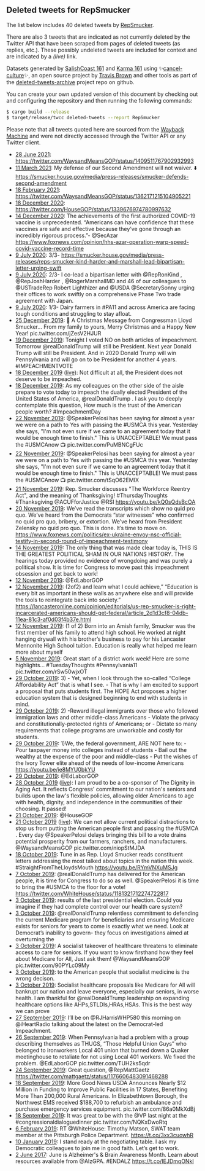 ## Deleted tweets for RepSmucker

The list below includes 40 deleted tweets by
[RepSmucker](https://twitter.com/RepSmucker).

There are also 3 tweets that are indicated as not currently
deleted by the Twitter API that have been scraped from pages of deleted tweets (as replies, etc.).
These possibly undeleted tweets are included for context and are indicated by a _(live)_ link.


Datasets generated by [SalishCoast 161](https://twitter.com/SalishCoastA) and [Karma 161](https://twitter.com/KarmaOneSixOne)
using ✨[cancel-culture](https://github.com/travisbrown/cancel-culture)✨, an open source project by [Travis Brown](https://twitter.com/travisbrown) 
and other tools as part of the [deleted-tweets-archive](https://github.com/salcoast/deleted-tweets-archive/) project repo on github.

You can create your own updated version of this document by checking out and configuring the
repository and then running the following commands:

```bash
$ cargo build --release
$ target/release/twcc deleted-tweets --report RepSmucker
```

Please note that all tweets quoted here are sourced from the
[Wayback Machine](https://web.archive.org) and were not directly accessed through the Twitter API or
any Twitter client.

* [28 June 2021](https://web.archive.org/web/20210628190050/https://twitter.com/RepSmucker/status/1409587410703249414): https://twitter.com/WaysandMeansGOP/status/1409511767902932993
* [11 March 2021](https://web.archive.org/web/20210311175041/https://twitter.com/RepSmucker/status/1370069645760344067): My defense of our Second Amendment will not waiver. ⬇️ https://smucker.house.gov/media/press-releases/smucker-defends-second-amendment
* [18 February 2021](https://web.archive.org/web/20210218220014/https://twitter.com/RepSmucker/status/1362522282757881856): https://twitter.com/WaysandMeansGOP/status/1362171215104905221
* [18 December 2020](https://web.archive.org/web/20201218000024/https://twitter.com/RepSmucker/status/1339722044297125888): https://twitter.com/HouseGOP/status/1339676974780997632
* [14 December 2020](https://web.archive.org/web/20201214203033/https://twitter.com/RepSmucker/status/1338582031064653824): The achievements of the first authorized COVID-19 vaccine is unprecedented. “Americans can have confidence that these vaccines are safe and effective because they’ve gone through an incredibly rigorous process.”-  @SecAzar  https://www.foxnews.com/opinion/hhs-azar-operation-warp-speed-covid-vaccine-record-time
* [ 9 July 2020](https://web.archive.org/web/20200709203551/https://twitter.com/RepSmucker/status/1281325588251320324): 3/3- https://smucker.house.gov/media/press-releases/reps-smucker-kind-harder-and-marshall-lead-bipartisan-letter-urging-swift
* [ 9 July 2020](https://web.archive.org/web/20200709203551/https://twitter.com/RepSmucker/status/1281325588251320324): 2/3- I co-lead a bipartisan letter with  @RepRonKind ,  @RepJoshHarder ,  @RogerMarshallMD  and 46 of our colleagues to  @USTradeRep  Robert Lighthizer and  @USDA   @SecretarySonny  urging their offices to work swiftly on a comprehensive Phase Two trade agreement with Japan.
* [ 9 July 2020](https://web.archive.org/web/20200709203551/https://twitter.com/RepSmucker/status/1281325588251320324): 1/3- Dairy farmers in  #PA11  and across America are facing tough conditions and struggling to stay afloat.
* [25 December 2019](https://web.archive.org/web/20191225143520/https://twitter.com/RepSmucker/status/1209844604285202433): 🎁 A Christmas Message from Congressman Lloyd Smucker...   From my family to yours, Merry Christmas and a Happy New Year!   pic.twitter.com/jZesV2HJUR
* [19 December 2019](https://web.archive.org/web/20191219014642/https://twitter.com/RepSmucker/status/1207475645166637057): Tonight I voted NO on both articles of impeachment.   Tomorrow  @realDonaldTrump  will still be President.  Next year Donald Trump will still be President.   And in 2020 Donald Trump will win Pennsylvania and will go on to be President for another 4 years.   #IMPEACHMENTVOTE
* [18 December 2019](https://web.archive.org/web/20191218162613/https://twitter.com/RepSmucker/status/1207333227091939330) ([live](https://twitter.com/RepSmucker/status/1207333760515096589)): Not difficult at all, the President does not deserve to be impeached.
* [18 December 2019](https://web.archive.org/web/20191218162613/https://twitter.com/RepSmucker/status/1207333227091939330): As my colleagues on the other side of the aisle prepare to vote today to impeach the dually elected President of the United States of America,  @realDonaldTrump . I ask you to deeply contemplate this question, How much is the trust of the American people worth?  #ImpeachmentDay
* [22 November 2019](https://web.archive.org/web/20191122200357/https://twitter.com/RepSmucker/status/1197965921438126084): @SpeakerPelosi  has been saying for almost a year we were on a path to Yes with passing the  #USMCA  this year.  Yesterday she says, "I'm not even sure if we came to an agreement today that it would be enough time to finish."   This is UNACCEPTABLE!  We must pass the  #USMCAnow    📺 pic.twitter.com/PuMBNCgFUc
* [22 November 2019](https://web.archive.org/web/20191122194408/https://twitter.com/RepSmucker/status/1197961451291496449): @SpeakerPelosi  has been saying for almost a year we were on a path to Yes with passing the  #USMCA  this year.  Yesterday she says, "I'm not even sure if we came to an agreement today that it would be enough time to finish."   This is UNACCEPTABLE!  We must pass the  #USMCAnow    📺 pic.twitter.com/tSqO62EMIX
* [21 November 2019](https://web.archive.org/web/20191121160514/https://twitter.com/RepSmucker/status/1197542290891431937): Rep. Smucker discusses "The Workforce Reentry Act", and the meaning of Thanksgiving!  #ThursdayThoughts   #Thanksgiving   @ACUFforJustice   @RSI  https://youtu.be/kQ0sQdsBcOA
* [20 November 2019](https://web.archive.org/web/20191120015449/https://twitter.com/RepSmucker/status/1196969318128521216): We’ve read the transcripts which show no quid pro quo.  We’ve heard from the Democrats “star witnesses” who confirmed no quid pro quo, bribery, or extortion.   We’ve heard from President Zelensky no quid pro quo.   This is done. It’s time to move on. https://www.foxnews.com/politics/ex-ukraine-envoy-nsc-official-testify-in-second-round-of-impeachment-testimony
* [14 November 2019](https://web.archive.org/web/20191114003856/https://twitter.com/RepSmucker/status/1194776402719100928): The only thing that was made clear today is,  THIS IS THE GREATEST POLITICAL SHAM IN OUR NATIONS HISTORY. The hearings today provided no evidence of wrongdoing and was purely a political show. It is time for Congress to move past this impeachment obsession and get back to work!
* [12 November 2019](https://web.archive.org/web/20191112180919/https://twitter.com/RepSmucker/status/1194306071738888195): @EdLaborGOP
* [12 November 2019](https://web.archive.org/web/20191112180919/https://twitter.com/RepSmucker/status/1194306071738888195): (2of2) and learn what I could achieve,” “Education is every bit as important in these walls as anywhere else and will provide the tools to reintegrate back into society.” https://lancasteronline.com/opinion/editorials/us-rep-smucker-is-right-incarcerated-americans-should-get-federal/article_2d1d3cf8-04db-11ea-81c3-af0d03f4b37e.html
* [12 November 2019](https://web.archive.org/web/20191112180919/https://twitter.com/RepSmucker/status/1194306071738888195): (1 of 2) Born into an Amish family, Smucker was the first member of his family to attend high school. He worked at night hanging drywall with his brother’s business to pay for his Lancaster Mennonite High School tuition. Education is really what helped me learn more about myself
* [ 5 November 2019](https://web.archive.org/web/20191105183704/https://twitter.com/RepSmucker/status/1191784032310349825): Great start of a district work week! Here are some highlights... #TuesdayThoughts   #Pennsylvania11  pic.twitter.com/rSw50wjxOT
* [29 October 2019](https://web.archive.org/web/20191029201641/https://twitter.com/RepSmucker/status/1189242922220306432): 3) - Yet, when I look through the so-called “College Affordability Act” that is what I see. - That is why I am excited to support a proposal that puts students first. The HOPE Act proposes a higher education system that is designed beginning to end with students in mind.
* [29 October 2019](https://web.archive.org/web/20191029201641/https://twitter.com/RepSmucker/status/1189242922220306432): 2) -Reward illegal immigrants over those who followed immigration laws and other middle-class Americans - Violate the privacy and constitutionally-protected rights of Americans; or - Dictate so many requirements that college programs are unworkable and costly for students.
* [29 October 2019](https://web.archive.org/web/20191029201641/https://twitter.com/RepSmucker/status/1189242922220306432): 1)We, the federal government, ARE NOT here to: - Pour taxpayer money into colleges instead of students - Bail out the wealthy at the expense of the poor and middle-class - Put the wishes of the Ivory Tower elite ahead of the needs of low-income Americans https://youtu.be/ie8MYU0bkYU
* [29 October 2019](https://web.archive.org/web/20191029002204/https://twitter.com/RepSmucker/status/1188968960403877888): @EdLaborGOP
* [28 October 2019](https://web.archive.org/web/20191029002204/https://twitter.com/RepSmucker/status/1188968960403877888) ([live](https://twitter.com/RepSmucker/status/1188966522393415680)): I am proud to be a co-sponsor of The Dignity in Aging Act. It reflects Congress' commitment to our nation's seniors and builds upon the law's flexible policies, allowing older Americans to age with health, dignity, and independence in the communities of their choosing. It passed!
* [21 October 2019](https://web.archive.org/web/20191021201017/https://twitter.com/RepSmucker/status/1186368674841681921): @HouseGOP
* [21 October 2019](https://web.archive.org/web/20191021201017/https://twitter.com/RepSmucker/status/1186368674841681921) ([live](https://twitter.com/RepSmucker/status/1186368206019145728)): We can not allow current political distractions to stop us from putting the American people first and passing the  #USMCA . Every day  @SpeakerPelosi  delays bringing this bill to a vote drains potential prosperity from our farmers, ranchers, and manufacturers.  @WaysandMeansGOP  pic.twitter.com/niopStMJDA
* [18 October 2019](https://web.archive.org/web/20191019015317/https://twitter.com/RepSmucker/status/1185321698477953025): Tune in as Rep. Lloyd Smucker reads constituent letters addressing the most talked about topics in the nation this week.  #StraightFromTheLloydsMouth  https://youtu.be/RYmVNXuMSJg
* [ 7 October 2019](https://web.archive.org/web/20191007215118/https://twitter.com/RepSmucker/status/1181324309639372802): @realDonaldTrump  has delivered for the American people, it is time for Congress to do so as well.  @SpeakerPelosi  it is time to bring the  #USMCA  to the floor for a vote! https://twitter.com/WhiteHouse/status/1181321712274722817
* [ 3 October 2019](https://web.archive.org/web/20191003203405/https://twitter.com/RepSmucker/status/1179855665784934405): results of the last presidential election. Could you imagine if they had complete control over our health care system?
* [ 3 October 2019](https://web.archive.org/web/20191003203405/https://twitter.com/RepSmucker/status/1179855665784934405): @realDonaldTrump  relentless commitment to defending the current Medicare program for beneficiaries and ensuring Medicare exists for seniors for years to come is exactly what we need. Look at Democrat’s inability to govern- they focus on investigations aimed at overturning the
* [ 3 October 2019](https://web.archive.org/web/20191003185138/https://twitter.com/RepSmucker/status/1179830753825366018): A socialist takeover of healthcare threatens to eliminate access to care for seniors. If you want to know firsthand how they feel about Medicare for All, Just ask them!  @WaysandMeansGOP  pic.twitter.com/90PYLc09My
* [ 3 October 2019](https://web.archive.org/web/20191003183811/https://twitter.com/RepSmucker/status/1179825277112897541): to the American people that socialist medicine is the wrong decison.
* [ 3 October 2019](https://web.archive.org/web/20191003183811/https://twitter.com/RepSmucker/status/1179825277112897541): Socialist healthcare proposals like Medicare for All will bankrupt our nation and leave everyone, especially our seniors, in worse health. I am thankful for  @realDonaldTrump  leadership on expanding healthcare options like AHPs,STLDIs,HRAs,HSAs. This is the best way we can prove
* [27 September 2019](https://web.archive.org/web/20190927113251/https://twitter.com/RepSmucker/status/1177544774045392896): I’ll be on  @RJHarrisWHP580  this morning on  @iHeartRadio  talking about the latest on the Democrat-led Impeachment.
* [26 September 2019](https://web.archive.org/web/20190926163904/https://twitter.com/RepSmucker/status/1177259337506574336): When Pennsylvania had a problem with a group describing themselves as THUGS, “Those Helpful Union Guys” who belonged to ironworkers Local 401 union that burned down a Quaker meetinghouse to retaliate for not using Local 401 workers. We fixed the problem.  @EdLaborGOP  pic.twitter.com/TUH2ks5qdr
* [24 September 2019](https://web.archive.org/web/20190924225903/https://twitter.com/RepSmucker/status/1176628594468098049): Great question,  @RepMattGaetz  https://twitter.com/mattgaetz/status/1176606483091468288
* [18 September 2019](https://web.archive.org/web/20190918194206/https://twitter.com/RepSmucker/status/1174405792105213954): More Good News USDA Announces Nearly $12 Million in Funding to Improve Public Facilities in 17 States, Benefiting More Than 200,000 Rural Americans. In Elizabethtown Borough, the Northwest EMS received $188,700 to refurbish an ambulance and purchase emergency services equipment. pic.twitter.com/86a0MkXdBj
* [18 September 2019](https://web.archive.org/web/20190918165228/https://twitter.com/RepSmucker/status/1174357840590442497): It was great to be with the  @VP  last night at the  #congressionaldialoguedinner  pic.twitter.com/NQKxDwoRtq
* [ 6 February 2019](https://web.archive.org/web/20190206031833/https://twitter.com/RepSmucker/status/1092985873770209280): RT @WhiteHouse: Timothy Matson, SWAT team member at the Pittsburgh Police Department. https://t.co/3xx3cuowhR
* [10 January 2019](https://web.archive.org/web/20190110141040/https://twitter.com/RepSmucker/status/1083365511948308481): I stand ready at the negotiating table. I ask my Democratic colleagues to join me in good faith. Let’s get to work.
* [ 2 June 2017](https://web.archive.org/web/20170602163627/https://twitter.com/RepSmucker/status/870680522430717957): June is Alzheimer's &amp; Brain Awareness Month. Learn about resources available from @AlzGPA. #ENDALZ https://t.co/IEJDmqONkI
